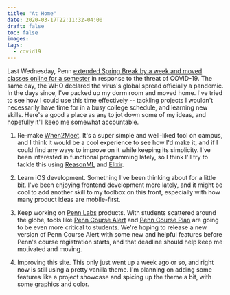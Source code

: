 ```yaml
---
title: "At Home"
date: 2020-03-17T22:11:32-04:00
draft: false
toc: false
images:
tags:
  - covid19
---
```


Last Wednesday, Penn [extended Spring Break by a week and moved classes
online for a semester][1] in response to the threat of COVID-19.
The same day, the WHO declared the virus's global spread officially a
pandemic. In the days since, I've packed up my dorm room and moved home.
I've tried
to see how I could use this time effectively -- tackling projects I wouldn't
necessarily have time for in a busy college schedule, and learning new
skills. Here's a good a place as any to jot down some of my ideas, and
hopefully it'll keep me somewhat accountable.

1. Re-make [When2Meet](https://when2meet.com). It's a super simple and well-liked
   tool on campus, and I think it would be a cool experience to see how I'd
   make it, and if I could find any ways to improve on it while keeping its
   simplicity. I've been interested in functional programming lately, so I
   think I'll try to tackle this using [ReasonML][2] and [Elixir][3].

2. Learn iOS development. Something I've been thinking about for a little
   bit. I've been enjoying frontend development more lately, and it might
   be cool to add another skill to my toolbox on this front, especially
   with how many product ideas are mobile-first.

3. Keep working on [Penn Labs](https://pennlabs.org) products. With students
   scattered around the globe, tools like [Penn Course
   Alert](https://penncoursealert.com) and [Penn Course Plan](https://penncourseplan.com) are
   going to be even more critical to students. We're hoping to release a new
   version of Penn Course Alert with some new and helpful features before
   Penn's course registration starts, and that deadline should help keep me
   motivated and moving.

4. Improving this site. This only just went up a week ago or so, and right
   now is still using a pretty vanilla theme. I'm planning on adding some
   features like a project showcase and spicing up the theme a bit, with some
   graphics and color.

[1]: https://www.thedp.com/article/2020/03/penn-coronavirus-online-classes-spring-semester
[2]: https://reasonml.github.io/
[3]: https://elixir-lang.org/
